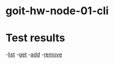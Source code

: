 # goit-hw-node-01-cli

# Test results
-[list](https://ibb.co/xL8twRd)
-[get](https://ibb.co/NK4N1HT)
-[add](https://ibb.co/HhNwXs2)
-[remove](https://ibb.co/Ks1v1Sp)